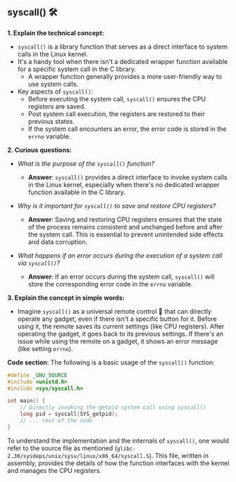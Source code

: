 **syscall()** 🛠️
---

**1. Explain the technical concept:**
- `syscall()` is a library function that serves as a direct interface to system calls in the Linux kernel.
- It's a handy tool when there isn't a dedicated wrapper function available for a specific system call in the C library.
  - A wrapper function generally provides a more user-friendly way to use system calls.
- Key aspects of `syscall()`:
  - Before executing the system call, `syscall()` ensures the CPU registers are saved.
  - Post system call execution, the registers are restored to their previous states.
  - If the system call encounters an error, the error code is stored in the `errno` variable.

**2. Curious questions:**
- *What is the purpose of the `syscall()` function?*
  - **Answer**: `syscall()` provides a direct interface to invoke system calls in the Linux kernel, especially when there's no dedicated wrapper function available in the C library.

- *Why is it important for `syscall()` to save and restore CPU registers?*
  - **Answer**: Saving and restoring CPU registers ensures that the state of the process remains consistent and unchanged before and after the system call. This is essential to prevent unintended side effects and data corruption.

- *What happens if an error occurs during the execution of a system call via `syscall()`?*
  - **Answer**: If an error occurs during the system call, `syscall()` will store the corresponding error code in the `errno` variable.

**3. Explain the concept in simple words:**
- Imagine `syscall()` as a universal remote control 📱 that can directly operate any gadget, even if there isn't a specific button for it. Before using it, the remote saves its current settings (like CPU registers). After operating the gadget, it goes back to its previous settings. If there's an issue while using the remote on a gadget, it shows an error message (like setting `errno`).

**Code section**:
The following is a basic usage of the `syscall()` function:

```c
#define _GNU_SOURCE
#include <unistd.h>
#include <sys/syscall.h>

int main() {
    // Directly invoking the getpid system call using syscall()
    long pid = syscall(SYS_getpid);
    // ... rest of the code
}
```

To understand the implementation and the internals of `syscall()`, one would refer to the source file as mentioned (`glibc-2.30/sysdeps/unix/sysv/linux/x86_64/syscall.S`). This file, written in assembly, provides the details of how the function interfaces with the kernel and manages the CPU registers.